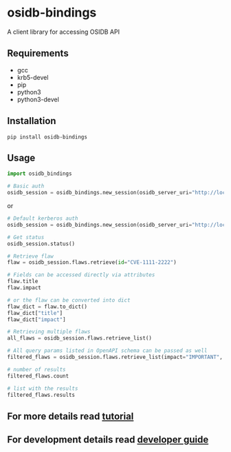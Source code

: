# osidb-bindings
A client library for accessing OSIDB API

## Requirements
* gcc
* krb5-devel
* pip
* python3
* python3-devel

## Installation

```
pip install osidb-bindings
```

## Usage

```python
import osidb_bindings

# Basic auth
osidb_session = osidb_bindings.new_session(osidb_server_uri="http://localhost:8000/", username="username", password="password")
```
or
```python
# Default kerberos auth
osidb_session = osidb_bindings.new_session(osidb_server_uri="http://localhost:8000/")
```

```python
# Get status
osidb_session.status()

# Retrieve flaw
flaw = osidb_session.flaws.retrieve(id="CVE-1111-2222")

# Fields can be accessed directly via attributes
flaw.title
flaw.impact

# or the flaw can be converted into dict
flaw_dict = flaw.to_dict()
flaw_dict["title"]
flaw_dict["impact"]

# Retrieving multiple flaws
all_flaws = osidb_session.flaws.retrieve_list()

# All query params listed in OpenAPI schema can be passed as well
filtered_flaws = osidb_session.flaws.retrieve_list(impact="IMPORTANT", tracker_ids=["111111", "222222"])

# number of results
filtered_flaws.count

# list with the results
filtered_flaws.results
```

## For more details read [tutorial](TUTORIAL.md)

## For development details read [developer guide](DEVELOP.md)
